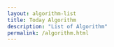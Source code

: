 ```yaml
---
layout: algorithm-list
title: Today Algorithm
description: "List of Algorithm"
permalink: /algorithm.html
---
```

